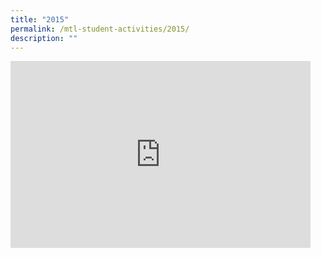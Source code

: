 ```yaml
---
title: "2015"
permalink: /mtl-student-activities/2015/
description: ""
---
```

<iframe allowfullscreen="true" height="299" width="480" frameborder="0" src="https://docs.google.com/presentation/d/e/2PACX-1vSW5YP7l_RxOe3jOh7QR11sGp2JEkCV64wkMm2Hiq59MjLhPvd6wb4lBF4M-sEjBMw2fnJ90nzc9dsB/embed?start=false&amp;loop=false&amp;delayms=3000"></iframe>